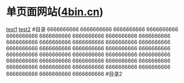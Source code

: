 单页面网站([4bin.cn](http://4bin.cn))
========================================
[test1](#1)
[test2](#2)
#目录
6666666666
6666666666
6666666666
6666666666
6666666666
6666666666
6666666666
6666666666
6666666666
6666666666
6666666666
6666666666
6666666666
6666666666
6666666666
6666666666
6666666666
6666666666
6666666666
6666666666
6666666666
6666666666
6666666666
6666666666
6666666666
6666666666
6666666666
6666666666
6666666666
6666666666
6666666666
6666666666
6666666666
6666666666
6666666666
6666666666
6666666666
#目录2
